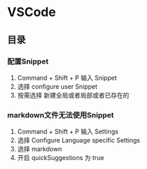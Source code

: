 # VSCode

## 目录

### 配置Snippet

1. Command + Shift + P  输入 Snippet
2. 选择 configure user Snippet 
3. 按需选择 新建全局或者局部或者已存在的

### markdown文件无法使用Snippet

1. Command + Shift + P  输入 Settings
2. 选择 Configure Language specific Settings
3. 选择 markdown
4. 开启 quickSuggestions 为 true